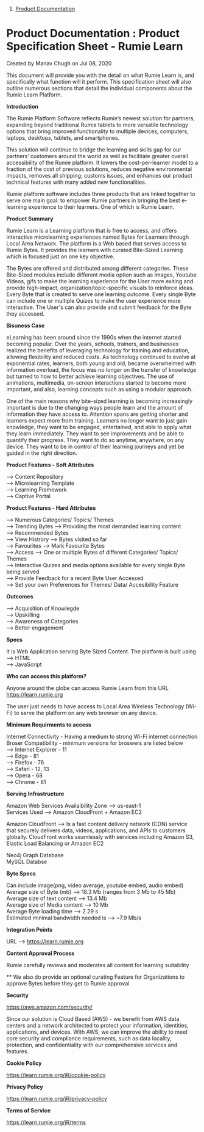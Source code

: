 
1.  [Product Documentation](index.html)

Product Documentation : Product Specification Sheet - Rumie Learn
=================================================================

Created by Manav Chugh on Jul 08, 2020

This document will provide you with the detail on what Rumie Learn is, and specifically what function will it perform. This specification sheet will also outline numerous sections that detail the individual components about the Rumie Learn Platform.

**Introduction**

The Rumie Platform Software reflects Rumie’s newest solution for partners, expanding beyond traditional Rumie tablets to more versatile technology options that bring improved functionality to multiple devices, computers, laptops, desktops, tablets, and smartphones. </br> 

This solution will continue to bridge the learning and skills gap for our partners’ customers around the world as well as facilitate greater overall accessibility of the Rumie platform. It lowers the cost-per-learner model to a fraction of the cost of previous solutions, reduces negative environmental impacts, removes all shipping; customs issues, and enhances our product technical features with many added new functionalities. </br> 

Rumie platform software includes three products that are linked together to serve one main goal: to empower Rumie partners in bringing the best e-learning experience to their learners. One of which is Rumie Learn. 


**Product Summary**

Rumie Learn is a Learning platform that is free to access, and offers interactive 
microlearning experiences named Bytes for Learners through Local Area Network. The platform 
is a Web based that serves access to Rumie Bytes. It provides the learners with curated Bite-Sized Learning which 
is focused just on one key objective. </br> 

The Bytes are offered and distributed among different categories. 
These Bite-Sized modules include different media option such as Images, Youtube Videos, gifs to make the 
learning experience for the User more exiting and provide high-impact, organization/topic-specific visuals to reinforce ideas. 
Every Byte that is created to serve one learning outcome. Every single Byte can include 
one or multiple Quizes to make the user experience more interactive. The User's can also provide and submit feedback for the Byte they accessed. 

**Bisuness Case**

eLearning has been around since the 1990s when the internet started becoming popular. Over the years, schools, trainers, and businesses realized the benefits of leveraging technology for training and education, allowing flexibility and reduced costs. As technology continued to evolve at exponential rates, learners, both young and old, became overwhelmed with information overload, the focus was no longer on the transfer of knowledge but turned to how to better achieve learning objectives. The use of animations, multimedia, on-screen interactions started to become more important, and also, learning concepts such as using a modular approach. </br> 

One of the main reasons why bite-sized learning is becoming increasingly important is due to the changing ways people learn and the amount of information they have access to. Attention spans are getting shorter and learners expect more from training. Learners no longer want to just gain knowledge, they want to be engaged, entertained, and able to apply what they learn immediately. They want to see improvements and be able to quantify their progress. They want to do so anytime, anywhere, on any device. They want to be in control of their learning journeys and yet be guided in the right direction.


**Product Features - Soft Attributes**

--> Content Repository </br>
--> Microlearning Template </br>
--> Learning Framework </br>
--> Captive Portal </br>

**Product Features -  Hard Attributes**

--> Numerous Categories/ Topics/ Themes </br>
--> Trending Bytes --> Providing the most demanded learning content </br>
--> Recommended Bytes </br> 
--> View Histrory --> Bytes visited so far </br> 
--> Favourites --> Mark Favourite Bytes </br> 
--> Access --> One or multiple Bytes of different Categories/ Topics/ Themes </br>
--> Interactive Quizes and media options available for every single Byte being served </br> 
--> Provide Feedback for a recent Byte User Accessed </br> 
--> Set your own Preferences for Themes/ Data/ Accesibility Feature </br>

**Outcomes**

--> Acquisition of Knowlegde </br>
--> Upskilling </br> 
--> Awareness of Categories </br> 
--> Better engagement </br> 


**Specs**

It is Web Application serving Byte Sized Content. The platform is built using </br> 
--> HTML </br>
--> JavaScript 
 

**Who can access this platform?**

Anyone around the globe can access Rumie Learn from this URL
https://learn.rumie.org

The user just needs to have access to Local Area Wireless Technology (Wi-Fi) to serve 
the platform on any web browser on any device. 

**Minimum Requirments to access**

Internet Connectivity - Having a medium to strong Wi-Fi internet connection 
Broser Compatibility - minimum versions for broswers are listed below </br>
--> Internet Explorer - 11 </br>
--> Edge - 81 </br>
--> Firefox - 76 </br>
--> Safari - 12, 13 </br>
--> Opera - 68 </br>
--> Chrome - 81 </br>

**Serving Infrastructure**

Amazon Web Services 
Availaibility Zone --> us-east-1 </br>
Services Used --> Amazon CloudFront + Amazon EC2 

Amazon CloudFront --> Is a fast content delivery network (CDN) service that securely 
delivers data, videos, applications, and APIs to customers globally. CloudFront works 
seamlessly with services including Amazon S3, Elastic Load Balancing or Amazon EC2

Neo4j Graph Database </br>
MySQL Databse 

**Byte Specs**

Can include image(png, video average, youtube embed, audio embed) </br>
Average size of Byte (mb) --> 18.3 Mb (ranges from 3 Mb to 45 Mb) </br>
Average size of text content --> 13.4 Mb </br>
Average size of Media content --> 10 Mb </br>
Average Byte loading time --> 2.29 s </br>
Estimated minimal bandwidth needed is --> ~7.9 Mb/s </br>

**Integration Points**

URL --> https://learn.rumie.org

**Content Approval Process**

Rumie carefully reviews and moderates all content for learning suitability

** We also do provide an optional curating Feature for Organizations to approve Bytes before 
they get to Rumie approval

**Security**

https://aws.amazon.com/security/

Since our solution is Cloud Based (AWS) - we benefit from AWS data centers and a network 
architected to protect your information, identities, applications, and devices. 
With AWS, we can improve the ability to meet core security and compliance requirements, 
such as data locality, protection, and confidentiality with our comprehensive services 
and features.

**Cookie Policy**

https://learn.rumie.org/jR/cookie-policy

**Privacy Policy**

https://learn.rumie.org/jR/privacy-policy

**Terms of Service**

https://learn.rumie.org/jR/terms

